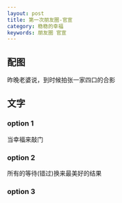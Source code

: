 ```yaml
---
layout: post
title: 第一次朋友圈-官宣
category: 稳稳的幸福
keywords: 朋友圈 官宣
---
```


## 配图
昨晚老婆说，到时候拍张一家四口的合影

## 文字
### option 1
当幸福来敲门

### option 2
所有的等待(错过)换来最美好的结果

### option 3
